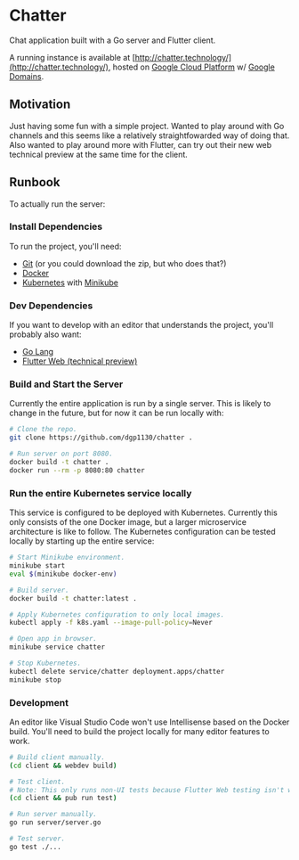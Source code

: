 # Chatter

Chat application built with a Go server and Flutter client.

A running instance is available at [http://chatter.technology/](http://chatter.technology/),
hosted on [Google Cloud Platform](https://cloud.google.com/) w/
[Google Domains](https://domains.google.com).

## Motivation

Just having some fun with a simple project. Wanted to play around with
Go channels and this seems like a relatively straightfowarded way of
doing that. Also wanted to play around more with Flutter, can try out
their new web technical preview at the same time for the client.

## Runbook

To actually run the server:

### Install Dependencies

To run the project, you'll need:

* [Git](https://git-scm.com) (or you could download the zip, but who does that?)
* [Docker](https://docker.com)
* [Kubernetes](https://kubernetes.io/) with
  [Minikube](https://kubernetes.io/docs/setup/learning-environment/minikube/)

### Dev Dependencies

If you want to develop with an editor that understands the project, you'll
probably also want:

* [Go Lang](https://golang.org)
* [Flutter Web (technical preview)](https://github.com/flutter/flutter_web)

### Build and Start the Server

Currently the entire application is run by a single server. This is likely to
change in the future, but for now it can be run locally with:

```bash
# Clone the repo.
git clone https://github.com/dgp1130/chatter .

# Run server on port 8080.
docker build -t chatter .
docker run --rm -p 8080:80 chatter
```

### Run the entire Kubernetes service locally

This service is configured to be deployed with Kubernetes. Currently this only
consists of the one Docker image, but a larger microservice architecture is
like to follow. The Kubernetes configuration can be tested locally by starting
up the entire service:

```bash
# Start Minikube environment.
minikube start
eval $(minikube docker-env)

# Build server.
docker build -t chatter:latest .

# Apply Kubernetes configuration to only local images.
kubectl apply -f k8s.yaml --image-pull-policy=Never

# Open app in browser.
minikube service chatter

# Stop Kubernetes.
kubectl delete service/chatter deployment.apps/chatter
minikube stop
```

### Development

An editor like Visual Studio Code won't use Intellisense based on the Docker build.
You'll need to build the project locally for many editor features to work.

```bash
# Build client manually.
(cd client && webdev build)

# Test client.
# Note: This only runs non-UI tests because Flutter Web testing isn't well supported atm.
(cd client && pub run test)

# Run server manually.
go run server/server.go

# Test server.
go test ./...
```
